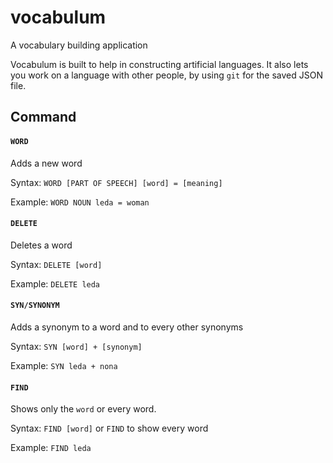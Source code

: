 # vocabulum
A vocabulary building application

Vocabulum is built to help in constructing artificial languages. It also lets you work on a language with other people, by using ```git``` for the saved JSON file.

## Command
#### ```WORD```
Adds a new word

Syntax: ```WORD [PART OF SPEECH] [word] = [meaning]```

Example: ```WORD NOUN leda = woman```

#### ```DELETE```
Deletes a word

Syntax: ```DELETE [word]```

Example: ```DELETE leda```

#### ```SYN/SYNONYM```
Adds a synonym to a word and to every other synonyms

Syntax: ```SYN [word] + [synonym]```

Example: ```SYN leda + nona```

#### ```FIND```
Shows only the ```word``` or every word.

Syntax: ```FIND [word]``` or ```FIND``` to show every word

Example: ```FIND leda```
